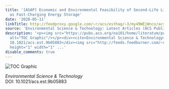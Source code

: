 ```yaml
---
title: '[ASAP] Economic and Environmental Feasibility of Second-Life Lithium-Ion Batteries
  as Fast-Charging Energy Storage'
date: '2020-05-11'
linkTitle: http://feedproxy.google.com/~r/acs/esthag/~3/my49WEjWnco/acs.est.9b05883
source: 'Environmental Science & Technology: Latest Articles (ACS Publications)'
description: '<p><img src="https://pubs.acs.org/na101/home/literatum/publisher/achs/journals/content/esthag/0/esthag.ahead-of-print/acs.est.9b05883/20200511/images/medium/es9b05883_0006.gif"
  alt="TOC Graphic"/></p><div><cite>Environmental Science & Technology</cite></div><div>DOI:
  10.1021/acs.est.9b05883</div><img src="http://feeds.feedburner.com/~r/acs/esthag/~4/my49WEjWnco"
  height="1" width="1" ...'
disable_comments: true
---
```

<p><img src="https://pubs.acs.org/na101/home/literatum/publisher/achs/journals/content/esthag/0/esthag.ahead-of-print/acs.est.9b05883/20200511/images/medium/es9b05883_0006.gif" alt="TOC Graphic"/></p><div><cite>Environmental Science & Technology</cite></div><div>DOI: 10.1021/acs.est.9b05883</div><img src="http://feeds.feedburner.com/~r/acs/esthag/~4/my49WEjWnco" height="1" width="1" ...